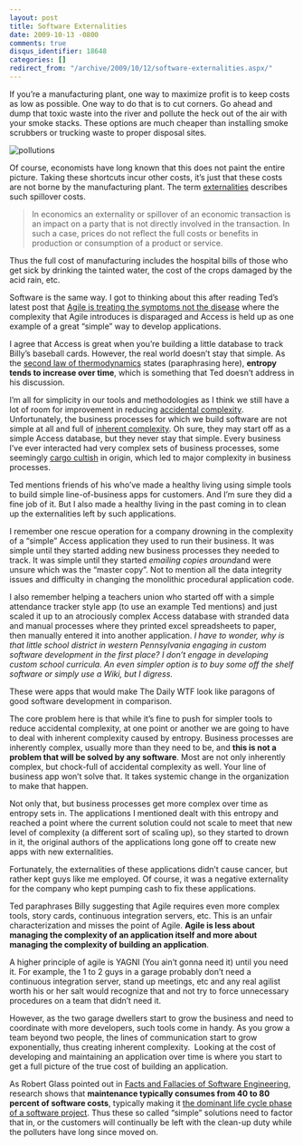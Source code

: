 ```yaml
---
layout: post
title: Software Externalities
date: 2009-10-13 -0800
comments: true
disqus_identifier: 18648
categories: []
redirect_from: "/archive/2009/10/12/software-externalities.aspx/"
---
```


If you’re a manufacturing plant, one way to maximize profit is to keep
costs as low as possible. One way to do that is to cut corners. Go ahead
and dump that toxic waste into the river and pollute the heck out of the
air with your smoke stacks. These options are much cheaper than
installing smoke scrubbers or trucking waste to proper disposal sites.

![pollutions](https://haacked.com/images/haacked_com/WindowsLiveWriter/SoftwareExternalities_80FB/pollutions_3.jpg "pollutions")

Of course, economists have long known that this does not paint the
entire picture. Taking these shortcuts incur other costs, it’s just that
these costs are not borne by the manufacturing plant. The term
[externalities](http://en.wikipedia.org/wiki/Externality "Externalities on Wikipedia")
describes such spillover costs.

> In economics an externality or spillover of an economic transaction is
> an impact on a party that is not directly involved in the transaction.
> In such a case, prices do not reflect the full costs or benefits in
> production or consumption of a product or service.

Thus the full cost of manufacturing includes the hospital bills of those
who get sick by drinking the tainted water, the cost of the crops
damaged by the acid rain, etc.

Software is the same way. I got to thinking about this after reading
Ted’s latest post that [Agile is treating the symptoms not the
disease](http://blogs.tedneward.com/CommentView,guid,53f9b658-3b27-4f1a-b93e-14d3a57a8ec1.aspx#commentstart "Ted's blog post")
where the complexity that Agile introduces is disparaged and Access is
held up as one example of a great “simple” way to develop applications.

I agree that Access is great when you’re building a little database to
track Billy’s baseball cards. However, the real world doesn’t stay that
simple. As the [second law of
thermodynamics](http://blogs.tedneward.com/CommentView,guid,53f9b658-3b27-4f1a-b93e-14d3a57a8ec1.aspx#commentstart "Second Law of Thermodynamics")
states (paraphrasing here), **entropy tends to increase over time**,
which is something that Ted doesn’t address in his discussion.

I’m all for simplicity in our tools and methodologies as I think we
still have a lot of room for improvement in reducing [accidental
complexity](http://en.wikipedia.org/wiki/Accidental_complexity "Accidental Complexit in Wikipedia").
Unfortunately, the business processes for which we build software are
not simple at all and full of [inherent
complexity](http://en.wikipedia.org/wiki/Essential_complexity "Inherent Complexity").
Oh sure, they may start off as a simple Access database, but they never
stay that simple. Every business I’ve ever interacted had very complex
sets of business processes, some seemingly [cargo
cultish](http://en.wikipedia.org/wiki/Cargo_cult "Cargo Cult") in
origin, which led to major complexity in business processes.

Ted mentions friends of his who’ve made a healthy living using simple
tools to build simple line-of-business apps for customers. And I’m sure
they did a fine job of it. But I also made a healthy living in the past
coming in to clean up the externalities left by such applications.

I remember one rescue operation for a company drowning in the complexity
of a “simple” Access application they used to run their business. It was
simple until they started adding new business processes they needed to
track. It was simple until they started *emailing copies around*and were
unsure which was the “master copy”. Not to mention all the data
integrity issues and difficulty in changing the monolithic procedural
application code.

I also remember helping a teachers union who started off with a simple
attendance tracker style app (to use an example Ted mentions) and just
scaled it up to an atrociously complex Access database with stranded
data and manual processes where they printed excel spreadsheets to
paper, then manually entered it into another application. *I have to
wonder, why is that little school district in western Pennsylvania
engaging in custom software development in the first place? I don’t
engage in developing custom school curricula. An even simpler option is
to buy some off the shelf software or simply use a Wiki, but I
digress.* 

These were apps that would make The Daily WTF look like paragons of good
software development in comparison.

The core problem here is that while it’s fine to push for simpler tools
to reduce accidental complexity, at one point or another we are going to
have to deal with inherent complexity caused by entropy. Business
processes are inherently complex, usually more than they need to be, and
**this is not a problem that will be solved by any software**. Most are
not only inherently complex, but chock-full of accidental complexity as
well. Your line of business app won’t solve that. It takes systemic
change in the organization to make that happen.

Not only that, but business processes get more complex over time as
entropy sets in. The applications I mentioned dealt with this entropy
and reached a point where the current solution could not scale to meet
that new level of complexity (a different sort of scaling up), so they
started to drown in it, the original authors of the applications long
gone off to create new apps with new externalities.

Fortunately, the externalities of these applications didn’t cause
cancer, but rather kept guys like me employed. Of course, it was a
negative externality for the company who kept pumping cash to fix these
applications.

Ted paraphrases Billy suggesting that Agile requires even more complex
tools, story cards, continuous integration servers, etc. This is an
unfair characterization and misses the point of Agile. **Agile is less
about managing the complexity of an application itself and more about
managing the complexity of building an application**.

A higher principle of agile is YAGNI (You ain’t gonna need it) until you
need it. For example, the 1 to 2 guys in a garage probably don’t need a
continuous integration server, stand up meetings, etc and any real
agilist worth his or her salt would recognize that and not try to force
unnecessary procedures on a team that didn’t need it.

However, as the two garage dwellers start to grow the business and need
to coordinate with more developers, such tools come in handy. As you
grow a team beyond two people, the lines of communication start to grow
exponentially, thus creating inherent complexity.  Looking at the cost
of developing and maintaining an application over time is where you
start to get a full picture of the true cost of building an application.

As Robert Glass pointed out in [Facts and Fallacies of Software
Engineering](http://www.amazon.com/gp/product/0321117425?ie=UTF8&tag=youvebeenhaac-20&linkCode=as2&camp=1789&creative=9325&creativeASIN=0321117425 "Facts and Fallacies of Software Engineering at Amazon"),
research shows that **maintenance typically consumes from 40 to 80
percent of software costs**, typically making it [the dominant life
cycle phase of a software
project](https://haacked.com/archive/2007/01/09/writing_maintainable_code.aspx "Writing Maintainable Code").
Thus these so called “simple” solutions need to factor that in, or the
customers will continually be left with the clean-up duty while the
polluters have long since moved on.

